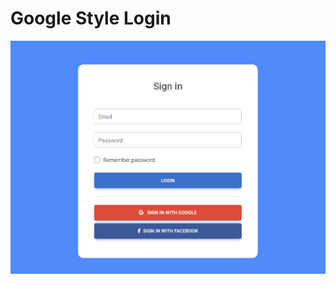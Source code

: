 # Google Style Login

![alt text](https://github.com/RicardoRibeirorr/html-template-snippets/blob/main/login-google/live-example.png)
